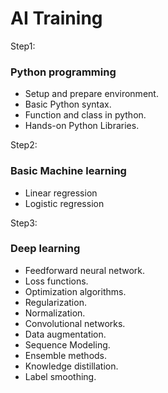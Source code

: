 ﻿# AI Training
Step1:
### Python programming
- Setup and prepare environment.
- Basic Python syntax.
- Function and class in python.
- Hands-on Python Libraries.

Step2:
### Basic Machine learning
- Linear regression
- Logistic regression

Step3:
### Deep learning
- Feedforward neural network.
- Loss functions.
- Optimization algorithms.
- Regularization.
- Normalization.
- Convolutional networks.
- Data augmentation.
- Sequence Modeling.
- Ensemble methods.
- Knowledge distillation.
- Label smoothing.

